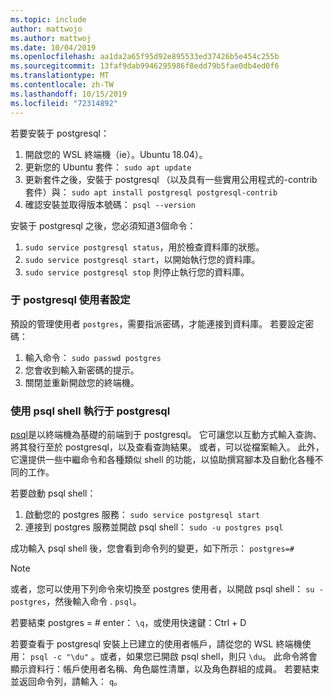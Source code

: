 ```yaml
---
ms.topic: include
author: mattwojo
ms.author: mattwoj
ms.date: 10/04/2019
ms.openlocfilehash: aa1da2a65f95d92e895533ed37426b5e454c255b
ms.sourcegitcommit: 13faf9dab9946295986f8edd79b5fae0db4ed0f6
ms.translationtype: MT
ms.contentlocale: zh-TW
ms.lasthandoff: 10/15/2019
ms.locfileid: "72314892"
---
```

若要安裝于 postgresql：

1. 開啟您的 WSL 終端機（ie）。Ubuntu 18.04）。
2. 更新您的 Ubuntu 套件： `sudo apt update`
3. 更新套件之後，安裝于 postgresql （以及具有一些實用公用程式的-contrib 套件）與： `sudo apt install postgresql postgresql-contrib`
4. 確認安裝並取得版本號碼： `psql --version`

安裝于 postgresql 之後，您必須知道3個命令：

1. `sudo service postgresql status`，用於檢查資料庫的狀態。
2. `sudo service postgresql start`，以開始執行您的資料庫。
3. `sudo service postgresql stop` 則停止執行您的資料庫。

### <a name="postgresql-user-setup"></a>于 postgresql 使用者設定

預設的管理使用者 `postgres`，需要指派密碼，才能連接到資料庫。 若要設定密碼：

1. 輸入命令： `sudo passwd postgres`
2. 您會收到輸入新密碼的提示。
3. 關閉並重新開啟您的終端機。

### <a name="run-postgresql-with-psql-shell"></a>使用 psql shell 執行于 postgresql

[psql](https://www.postgresql.org/docs/10/app-psql.html)是以終端機為基礎的前端到于 postgresql。 它可讓您以互動方式輸入查詢、將其發行至於 postgresql，以及查看查詢結果。 或者，可以從檔案輸入。 此外，它還提供一些中繼命令和各種類似 shell 的功能，以協助撰寫腳本及自動化各種不同的工作。

若要啟動 psql shell：

1. 啟動您的 postgres 服務： `sudo service postgresql start`
2. 連接到 postgres 服務並開啟 psql shell： `sudo -u postgres psql`

成功輸入 psql shell 後，您會看到命令列的變更，如下所示： `postgres=#`

> [!NOTE]
> 或者，您可以使用下列命令來切換至 postgres 使用者，以開啟 psql shell： `su - postgres`，然後輸入命令 . `psql`。

若要結束 postgres = # enter： `\q`，或使用快速鍵：Ctrl + D

若要查看于 postgresql 安裝上已建立的使用者帳戶，請從您的 WSL 終端機使用： `psql -c "\du"` 。或者，如果您已開啟 psql shell，則只 `\du`。 此命令將會顯示資料行：帳戶使用者名稱、角色屬性清單，以及角色群組的成員。 若要結束並返回命令列，請輸入： `q`。
